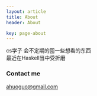 ```yaml
---
layout: article
title: About
header: About

key: page-about
---
```


cs学子 会不定期的囤一些想看的东西  
最近在Haskell当中受折磨

### Contact me

[ahuoguo@gmail.com](mailto:ahuoguo@gmail.com)

